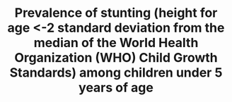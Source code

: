 ---
title: >-
  Prevalence  of  stunting  (height  for  age  <-2  standard  deviation  from  the  median  of  the  World  Health  Organization  (WHO)  Child  Growth  Standards)  among  children  under  5  years  of  age
permalink: /2-2-1/
sdg_goal: 2
layout: indicator
indicator: 2.2.1
indicator_variable: stunt_pct_us
graph: bar
graph_type_description: Bar  graph
graph_status_notes: Graphed
variable_description: null
variable_notes: null
un_designated_tier: '1'
un_custodial_agency: 'UNICEF  (Partnering  agencies:  WHO)'
target_id: '2.2'
has_metadata: true
goal_meta_link: 'http://unstats.un.org/sdgs/files/metadata-compilation/Metadata-Goal-2.pdf'
goal_meta_link_page: 6
indicator_name: >-
  Prevalence  of  stunting  (height  for  age  <-2  standard  deviation  from  the  median  of  the  World  Health  Organization  (WHO)  Child  Growth  Standards)  among  children  under  5  years  of  age
target: >-
  By  2030,  end  all  forms  of  malnutrition,  including  achieving,  by  2025,  the  internationally  agreed  targets  on  stunting  and  wasting  in  children  under  5  years  of  age,  and  address  the  nutritional  needs  of  adolescent  girls,  pre
indicator_definition: >-
  Number  of  under-fives  falling  below  minus  2  standard  deviations  from  the  median  height-for-age  of  the  reference  population.Children  under  5  years  of  age  in  the  surveyed  population
source_title: null
source_notes: null
published: true
actual_indicator_available: >-
  Percent  of  US  children  from  birth  up  to  5  years  with  height-for-age  less  than  2  standard  deviations  of  the  median  of  the  WHO  Child  Growth  Standards.
comments_and_limitations: >-
  Estimates  reported  for  2014  pertain  to  pooled  2013  and  2014  NHANES  data.  The  estimated  percent  meets  the  NCHS  standards  for  reliability  and  precision.  The  standard  error  for  the  2013-14  estimate  is  0.51  and  the  confidence  interval  widths  for  this  estimate  is  less  than  5%.
periodicity: Biannually  (every  2  years)
time_period: 2013-2014
source_agency_staff_name: Division  of  Health  and  Nutrition  Examination  Survey
source_agency_survey_dataset: >-
  Centers  for  Disease  Control/National  Center  for  Health  Statistics/National  Health  and  Nutrition  Examination  Survey
source_url: 'http://www.cdc.gov/nchs/nhanes/index.htm'
us_method_of_computation: >-
  The  number  of  children  from  birth  through  <5  years  with  height-for-age  more  than  2  standard  deviations  below  the  median  length/height-for-age  was  divided  by  the  total  number  of  children  from  birth  through  5  years  and  the  result  was  multiplied  by  100.  The  numbers  and  resulting  estimate  are  weighted  to  be  nationally  representative.  The  2013-2014  NHANES  data  were  merged  with  the  expanded  WHO  growth  chart  files  of  length/height-for-age  for  boys  and  girls  by  age  in  days.  Age  in  months  at  examination  on  the  NHANES  2013-2014  file  was  converted  to  age  in  days  by  multiplying  it  by  30.4375  and  taking  the  largest  integer  of  the  result.
date_of_national_source_publication: 'October,  2015'
source_agency_staff_email: JMadans@cdc.gov
graph_title: Percent  of  US  children  ages  0  to  5  experiencing  stunting  
---